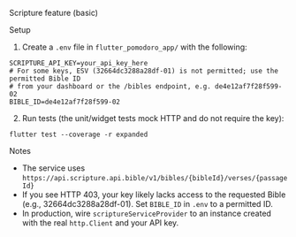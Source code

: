 
Scripture feature (basic)

Setup

1. Create a `.env` file in `flutter_pomodoro_app/` with the following:

```
SCRIPTURE_API_KEY=your_api_key_here
# For some keys, ESV (32664dc3288a28df-01) is not permitted; use the permitted Bible ID
# from your dashboard or the /bibles endpoint, e.g. de4e12af7f28f599-02
BIBLE_ID=de4e12af7f28f599-02
```

2. Run tests (the unit/widget tests mock HTTP and do not require the key):

```
flutter test --coverage -r expanded
```

Notes
- The service uses `https://api.scripture.api.bible/v1/bibles/{bibleId}/verses/{passageId}`
- If you see HTTP 403, your key likely lacks access to the requested Bible (e.g., 32664dc3288a28df-01). Set `BIBLE_ID` in `.env` to a permitted ID.
- In production, wire `scriptureServiceProvider` to an instance created with the real `http.Client` and your API key.
